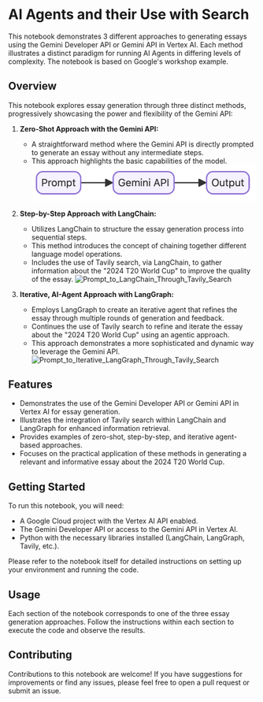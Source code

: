 # AI Agents and their Use with Search

This notebook demonstrates 3 different approaches to generating essays using the Gemini Developer API or Gemini API in Vertex AI. Each method illustrates a distinct paradigm for running AI Agents in differing levels of complexity. The notebook is based on Google's workshop example.

## Overview

This notebook explores essay generation through three distinct methods, progressively showcasing the power and flexibility of the Gemini API:

1.  **Zero-Shot Approach with the Gemini API:**
    * A straightforward method where the Gemini API is directly prompted to generate an essay without any intermediate steps.
    * This approach highlights the basic capabilities of the model.
      ![1-prompt-essay](1-prompt-essay.png)


2.  **Step-by-Step Approach with LangChain:**
    * Utilizes LangChain to structure the essay generation process into sequential steps.
    * This method introduces the concept of chaining together different language model operations.
    * Includes the use of Tavily search, via LangChain, to gather information about the "2024 T20 World Cup" to improve the quality of the essay.
      ![Prompt_to_LangChain_Through_Tavily_Search](path/to/2-langchain-essay.png)


3.  **Iterative, AI-Agent Approach with LangGraph:**
    * Employs LangGraph to create an iterative agent that refines the essay through multiple rounds of generation and feedback.
    * Continues the use of Tavily search to refine and iterate the essay about the "2024 T20 World Cup" using an agentic approach.
    * This approach demonstrates a more sophisticated and dynamic way to leverage the Gemini API.
    ![Prompt_to_Iterative_LangGraph_Through_Tavily_Search](path/to/2-langgraph-essay.png)

## Features

* Demonstrates the use of the Gemini Developer API or Gemini API in Vertex AI for essay generation.
* Illustrates the integration of Tavily search within LangChain and LangGraph for enhanced information retrieval.
* Provides examples of zero-shot, step-by-step, and iterative agent-based approaches.
* Focuses on the practical application of these methods in generating a relevant and informative essay about the 2024 T20 World Cup.

## Getting Started

To run this notebook, you will need:

* A Google Cloud project with the Vertex AI API enabled.
* The Gemini Developer API or access to the Gemini API in Vertex AI.
* Python with the necessary libraries installed (LangChain, LangGraph, Tavily, etc.).

Please refer to the notebook itself for detailed instructions on setting up your environment and running the code.

## Usage

Each section of the notebook corresponds to one of the three essay generation approaches. Follow the instructions within each section to execute the code and observe the results.

## Contributing

Contributions to this notebook are welcome! If you have suggestions for improvements or find any issues, please feel free to open a pull request or submit an issue.
